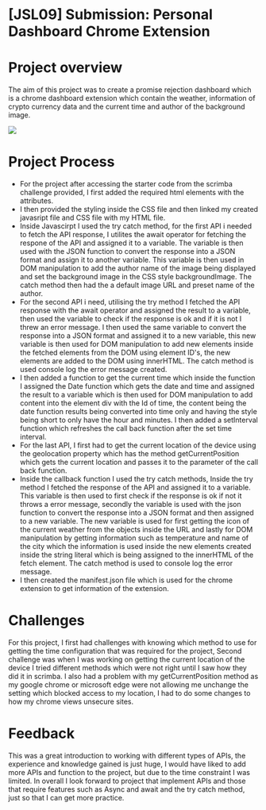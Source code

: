 # [JSL09] Submission: Personal Dashboard Chrome Extension
# Project overview
The aim of this project was to create a promise rejection dashboard which is a chrome dashboard extension which contain the weather, information of crypto currency data and the current time and author of the background image.

![](<[JSL09 Solution].png>)

# Project Process
* For the project after accessing the starter code from the scrimba challenge provided, I first added the required html elements with the attributes.
* I then provided the styling inside the CSS file and then linked my created javasript file and CSS file with my HTML file.
* Inside Javascirpt I used the try catch method, for the first API i needed to fetch the API response, I utilites the await operator for fetching the respone of the API and assigned it to a variable. The variable is then used with the JSON function to convert the response into a JSON format and assign it to another variable. This variable is then used in DOM manipulation to add the author name of the image being displayed and set the background image in the CSS style backgroundImage. The catch method then had the a default image URL and preset name of the author.
* For the second API i need, utilising the try method I fetched the API response with the await operator and assigned the result to a variable, then used the variable to check if the response is ok and if it is not I threw an error message. I then used the same variable to convert the response into a JSON format and assigned it to a new variable, this new variable is then used for DOM manipulation to add new elements inside the fetched elements from the DOM using element ID's, the new elements are added to the DOM using innerHTML. The catch method is used console log the error message created.
* I then added a function to get the current time which inside the function I assigned the Date function which gets the date and time and assigned the result to a variable which is then used for DOM manipulation to add content into the element div with the Id of time, the content being the date function results being converted into time only and having the style being short to only have the hour and minutes. I then added a setInterval function which refreshes the call back function after the set time interval.
* For the last API, I first had to get the current location of the device using the geolocation property which has the method getCurrentPosition which gets the current location and passes it to the parameter of the call back function.
* Inside the callback function I used the try catch methods, Inside the try method I fetched the response of the API and assigned it to a variable. This variable is then used to first check if the response is ok if not it throws a error message, secondly the variable is used with the json function to convert the response into a JSON format and then assigned to a new variable. The new variable is used for first getting the icon of the current weather from the objects inside the URL and lastly for DOM manipulation by getting information such as temperature and name of the city which the information is used inside the new elements created inside the string literal which is being assigned to the innerHTML of the fetch element. The catch method is used to console log the error message.
* I then created the manifest.json file which is used for the chrome extension to get information of the extension.

# Challenges
For this project, I first had challenges with knowing which method to use for getting the time configuration that was required for the project, Second challenge was when I was working on getting the current location of the device I tried different methods which were not right until I saw how they did it in scrimba. I also had a problem with my getCurrentPosition method as my google chrome or microsoft edge were not allowing me unchange the  setting which blocked access to my location, I had to do some changes to how my chrome  views unsecure sites.

# Feedback
This was a great introduction to working with different types of APIs, the experience and knowledge gained is just huge, I would have liked to add more APIs and function to the project, but due to the time constraint I was limited. In overall I look forward to project that implement APIs and those that require features such as Async and await and the try catch method, just so that I can get more practice.

